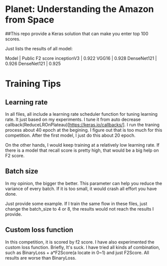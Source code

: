 # Planet: Understanding the Amazon from Space

##This repo provide a Keras solution that can make you enter top 100 scores.

Just lists the results of all model:

Model | Public F2 score
inceptionV3 | 0.922
VGG16 | 0.928
DenseNet121 | 0.926
DenseNet121 | 0.925


# Training Tips

## Learning rate
In all files, all include a learning rate scheduler function for tuning learning rate.
It just based on my experiments.
I tune it from auto decrease callback(ReduceLROnPlateau)[https://keras.io/callbacks/].
I run the traning process about 40 epoch at the begining. I figure out that is too much for this competition.
After the first model, I just do this about 20 epoch.

On the other hands, I would keep training at a relatively low learning rate.
If there is a model that recall score is pretty high, that would be a big help on F2 score.


## Batch size
In my opinion, the bigger the better.
This parameter can help you reduce the variance of every batch.
If it is too small, it would crash all effort you have done.

Just provide some example.
If I train the same flow in these files, just change the batch_size to 4 or 8, the results would not reach the results I provide.


## Custom loss function
In this competition, it is scored by f2 score. I have also experimented the custom loss function.
Briefly, It's suck.
I have tried all kinds af combination, such as BinaryLoss + a\*F2Score(a locate in 0~1) and just F2Score.
All results are worse than BinaryLoss.
